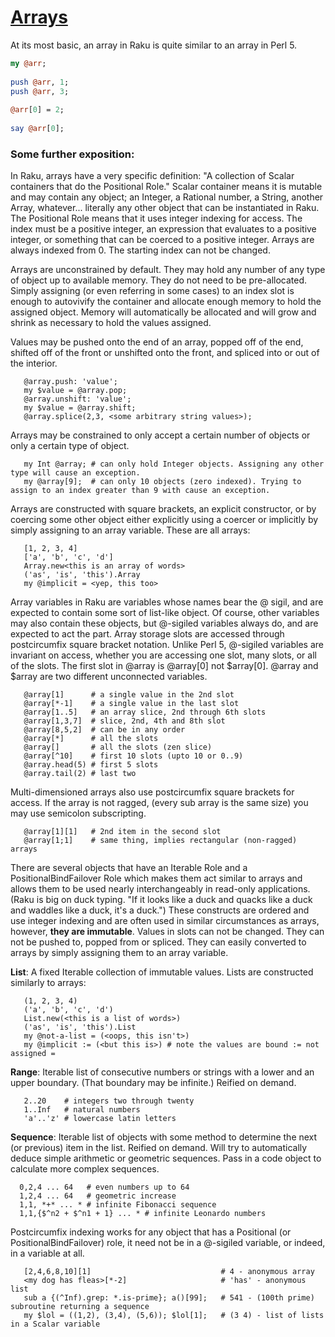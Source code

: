 [1]: https://rosettacode.org/wiki/Arrays

# [Arrays][1]


At its most basic, an array in Raku is quite similar to an array in Perl 5.

```perl
my @arr;
 
push @arr, 1;
push @arr, 3;
 
@arr[0] = 2;
 
say @arr[0];
```


### Some further exposition:



In Raku, arrays have a very specific definition: "A collection of Scalar containers that do the Positional Role." Scalar container means it is mutable and may contain any object; an Integer, a Rational number, a String, another Array, whatever... literally any other object that can be instantiated in Raku. The Positional Role means that it uses integer indexing for access. The index must be a positive integer, an expression that evaluates to a positive integer, or something that can be coerced to a positive integer. Arrays are always indexed from 0. The starting index can not be changed.



Arrays are unconstrained by default. They may hold any number of any type of object up to available memory. They do not need to be pre-allocated. Simply assigning (or even referring in some cases) to an index slot is enough to autovivify the container and allocate enough memory to hold the assigned object. Memory will automatically be allocated and will grow and shrink as necessary to hold the values assigned.



Values may be pushed onto the end of an array, popped off of the end, shifted off of the front or unshifted onto the front, and spliced into or out of the interior.


```
   @array.push: 'value';
   my $value = @array.pop;
   @array.unshift: 'value';
   my $value = @array.shift;
   @array.splice(2,3, <some arbitrary string values>);
```


Arrays may be constrained to only accept a certain number of objects or only a certain type of object.


```
   my Int @array; # can only hold Integer objects. Assigning any other type will cause an exception.
   my @array[9];  # can only 10 objects (zero indexed). Trying to assign to an index greater than 9 with cause an exception. 
```


Arrays are constructed with square brackets, an explicit constructor, or by coercing some other object either explicitly using a coercer or implicitly by simply assigning to an array variable. These are all arrays:


```
   [1, 2, 3, 4]
   ['a', 'b', 'c', 'd']
   Array.new<this is an array of words>
   ('as', 'is', 'this').Array
   my @implicit = <yep, this too>
```


Array variables in Raku are variables whose names bear the @ sigil, and are expected to contain some sort of list-like object. Of course, other variables may also contain these objects, but @-sigiled variables always do, and are expected to act the part. Array storage slots are accessed through postcircumfix square bracket notation. Unlike Perl 5, @-sigiled variables are invariant on access, whether you are accessing one slot, many slots, or all of the slots. The first slot in @array is @array[0] not $array[0]. @array and $array are two different unconnected variables.


```
   @array[1]      # a single value in the 2nd slot
   @array[*-1]    # a single value in the last slot
   @array[1..5]   # an array slice, 2nd through 6th slots
   @array[1,3,7]  # slice, 2nd, 4th and 8th slot
   @array[8,5,2]  # can be in any order
   @array[*]      # all the slots
   @array[]       # all the slots (zen slice)
   @array[^10]    # first 10 slots (upto 10 or 0..9)
   @array.head(5) # first 5 slots
   @array.tail(2) # last two
```


Multi-dimensioned arrays also use postcircumfix square brackets for access. If the array is not ragged, (every sub array is the same size) you may use semicolon subscripting.


```
   @array[1][1]   # 2nd item in the second slot
   @array[1;1]    # same thing, implies rectangular (non-ragged) arrays
```


There are several objects that have an Iterable Role and a PositionalBindFailover Role which makes them act similar to arrays and allows them to be used nearly interchangeably in read-only applications. (Raku is big on duck typing. "If it looks like a duck and quacks like a duck and waddles like a duck, it's a duck.") These constructs are ordered and use integer indexing and are often used in similar circumstances as arrays, however, **they are immutable**. Values in slots can not be changed. They can not be pushed to, popped from or spliced. They can easily converted to arrays by simply assigning them to an array variable.



**List**: A fixed Iterable collection of immutable values. Lists are constructed similarly to arrays:


```
   (1, 2, 3, 4)
   ('a', 'b', 'c', 'd')
   List.new(<this is a list of words>)
   ('as', 'is', 'this').List
   my @not-a-list = (<oops, this isn't>)
   my @implicit := (<but this is>) # note the values are bound := not assigned =
```


**Range**: Iterable list of consecutive numbers or strings with a lower and an upper boundary. (That boundary may be infinite.) Reified on demand.


```
   2..20    # integers two through twenty
   1..Inf   # natural numbers
   'a'..'z' # lowercase latin letters
```


**Sequence**: Iterable list of objects with some method to determine the next (or previous) item in the list. Reified on demand. Will try to automatically deduce simple arithmetic or geometric sequences. Pass in a code object to calculate more complex sequences.


```
  0,2,4 ... 64   # even numbers up to 64
  1,2,4 ... 64   # geometric increase
  1,1, *+* ... * # infinite Fibonacci sequence
  1,1,{$^n2 + $^n1 + 1} ... * # infinite Leonardo numbers
```


Postcircumfix indexing works for any object that has a Positional (or PositionalBindFailover) role, it need not be in a @-sigiled variable, or indeed, in a variable at all.


```
   [2,4,6,8,10][1]                             # 4 - anonymous array
   <my dog has fleas>[*-2]                     # 'has' - anonymous list
   sub a {(^Inf).grep: *.is-prime}; a()[99];   # 541 - (100th prime) subroutine returning a sequence
   my $lol = ((1,2), (3,4), (5,6)); $lol[1];   # (3 4) - list of lists in a Scalar variable
```
